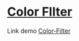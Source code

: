 # [Color FIlter](https://colorfilter.netlify.app/) 

 Link demo [Color-Filter](https://colorfilter.netlify.app/)
